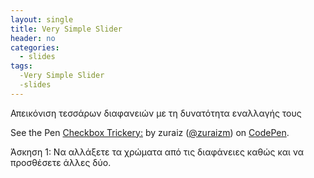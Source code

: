 ```yaml
---
layout: single
title: Very Simple Slider
header: no
categories:
  - slides
tags:
  -Very Simple Slider
  -slides
---
```

Απεικόνιση τεσσάρων διαφανειών με τη δυνατότητα εναλλαγής τους

<p data-height="350" data-theme-id="17517" data-slug-hash="vGDHl" data-default-tab="result" data-user="zuraiz" class='codepen'>See the Pen <a href='https://codepen.io/zuraizm/pen/vGDHl'>Checkbox Trickery:</a> by zuraiz (<a href='https://codepen.io/zuraizm/'>@zuraizm</a>) on <a href='http://codepen.io'>CodePen</a>.</p>
<script async src="//assets.codepen.io/assets/embed/ei.js"></script>

Άσκηση 1: Να αλλάξετε τα χρώματα από τις διαφάνειες καθώς και να προσθέσετε άλλες δύο.
